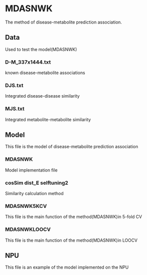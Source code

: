 # MDASNWK
The method of disease-metabolite prediction association.
## Data
Used to test the model(MDASNWK)
### D-M_337x1444.txt
known disease-metabolite associations
### DJS.txt
Integrated disease-disease similarity
### MJS.txt
Integrated metabolite-metabolite similarity
## Model
This file is the model of disease-metabolite prediction association
### MDASNWK
Model implementation file
### cosSim dist_E selftuning2 
Similarity calculation method
### MDASNWK5KCV
This file is the main function of the method(MDASNWK)in 5-fold CV
### MDASNWKLOOCV
This file is the main function of the method(MDASNWK)in LOOCV
## NPU
This file is an example of the model implemented on the NPU

